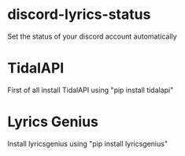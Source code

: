 # discord-lyrics-status
Set the status of your discord account automatically 

# TidalAPI
First of all install TidalAPI using "pip install tidalapi"

# Lyrics Genius
Install lyricsgenius using "pip install lyricsgenius"